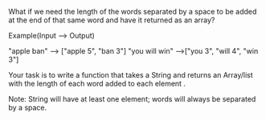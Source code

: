 What if we need the length of the words separated by a space to be added at the end of that same word and have it returned as an array?

Example(Input --> Output)

"apple ban" --> ["apple 5", "ban 3"]
"you will win" -->["you 3", "will 4", "win 3"]
 
Your task is to write a function that takes a String and returns an Array/list with the length of each word added to each element .

Note: String will have at least one element; words will always be separated by a space.